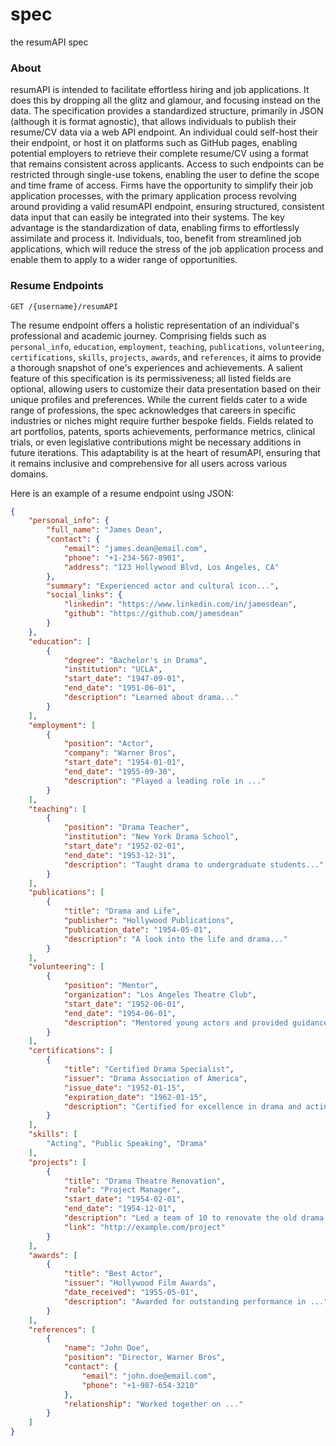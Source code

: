# spec
the resumAPI spec

### About
resumAPI is intended to facilitate effortless hiring and job applications. It does this by dropping all the glitz and glamour, and focusing instead on the data. The specification provides a standardized structure, primarily in JSON (although it is format agnostic), that allows individuals to publish their resume/CV data via a web API endpoint. An individual could self-host their their endpoint, or host it on platforms such as GitHub pages, enabling potential employers to retrieve their complete resume/CV using a format that remains consistent across applicants. Access to such endpoints can be restricted through single-use tokens, enabling the user to define the scope and time frame of access. Firms have the opportunity to simplify their job application processes, with the primary application process revolving around providing a valid resumAPI endpoint, ensuring structured, consistent data input that can easily be integrated into their systems. The key advantage is the standardization of data, enabling firms to effortlessly assimilate and process it. Individuals, too, benefit from streamlined job applications, which will reduce the stress of the job application process and enable them to apply to a wider range of opportunities.

### Resume Endpoints

`GET /{username}/resumAPI`

The resume endpoint offers a holistic representation of an individual's professional and academic journey. Comprising fields such as `personal_info`, `education`, `employment`, `teaching`, `publications`, `volunteering`, `certifications`, `skills`, `projects`, `awards`, and `references`, it aims to provide a thorough snapshot of one's experiences and achievements. A salient feature of this specification is its permissiveness; all listed fields are optional, allowing users to customize their data presentation based on their unique profiles and preferences. While the current fields cater to a wide range of professions, the spec acknowledges that careers in specific industries or niches might require further bespoke fields. Fields related to art portfolios, patents, sports achievements, performance metrics, clinical trials, or even legislative contributions might be necessary additions in future iterations. This adaptability is at the heart of resumAPI, ensuring that it remains inclusive and comprehensive for all users across various domains.

Here is an example of a resume endpoint using JSON:

```json
{
    "personal_info": {
        "full_name": "James Dean",
        "contact": {
            "email": "james.dean@email.com",
            "phone": "+1-234-567-8901",
            "address": "123 Hollywood Blvd, Los Angeles, CA"
        },
        "summary": "Experienced actor and cultural icon...",
        "social_links": {
            "linkedin": "https://www.linkedin.com/in/jamesdean",
            "github": "https://github.com/jamesdean"
        }
    },
    "education": [
        {
            "degree": "Bachelor's in Drama",
            "institution": "UCLA",
            "start_date": "1947-09-01",
            "end_date": "1951-06-01",
            "description": "Learned about drama..."
        }
    ],
    "employment": [
        {
            "position": "Actor",
            "company": "Warner Bros",
            "start_date": "1954-01-01",
            "end_date": "1955-09-30",
            "description": "Played a leading role in ..."
        }
    ],
    "teaching": [
        {
            "position": "Drama Teacher",
            "institution": "New York Drama School",
            "start_date": "1952-02-01",
            "end_date": "1953-12-31",
            "description": "Taught drama to undergraduate students..."
        }
    ],
    "publications": [
        {
            "title": "Drama and Life",
            "publisher": "Hollywood Publications",
            "publication_date": "1954-05-01",
            "description": "A look into the life and drama..."
        }
    ],
    "volunteering": [
        {
            "position": "Mentor",
            "organization": "Los Angeles Theatre Club",
            "start_date": "1952-06-01",
            "end_date": "1954-06-01",
            "description": "Mentored young actors and provided guidance..."
        }
    ],
    "certifications": [
        {
            "title": "Certified Drama Specialist",
            "issuer": "Drama Association of America",
            "issue_date": "1952-01-15",
            "expiration_date": "1962-01-15",
            "description": "Certified for excellence in drama and acting techniques."
        }
    ],
    "skills": [
        "Acting", "Public Speaking", "Drama"
    ],
    "projects": [
        {
            "title": "Drama Theatre Renovation",
            "role": "Project Manager",
            "start_date": "1954-02-01",
            "end_date": "1954-12-01",
            "description": "Led a team of 10 to renovate the old drama theatre in Los Angeles...",
            "link": "http://example.com/project"
        }
    ],
    "awards": [
        {
            "title": "Best Actor",
            "issuer": "Hollywood Film Awards",
            "date_received": "1955-05-01",
            "description": "Awarded for outstanding performance in ..."
        }
    ],
    "references": [
        {
            "name": "John Doe",
            "position": "Director, Warner Bros",
            "contact": {
                "email": "john.doe@email.com",
                "phone": "+1-987-654-3210"
            },
            "relationship": "Worked together on ..."
        }
    ]
}

```
